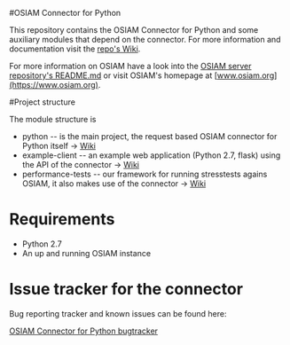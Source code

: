 #OSIAM Connector for Python

This repository contains the OSIAM Connector for Python and some auxiliary modules that depend on the connector. For more information and documentation visit the [repo's Wiki](https://github.com/osiam/connector4python/wiki).

For more information on OSIAM have a look into the [OSIAM server repository's README.md](https://github.com/osiam/server/README.md) or visit OSIAM's homepage at [www.osiam.org](https://www.osiam.org).

#Project structure

The module structure is

* python -- is the main project, the request based OSIAM connector for Python itself -> [Wiki](https://github.com/osiam/connector4python/wiki#osiam-connector-for-python)
* example-client -- an example web application (Python 2.7, flask) using the API of the connector -> [Wiki](https://github.com/osiam/connector4python/wiki#sample-client-for-osiam)
* performance-tests -- our framework for running stresstests agains OSIAM, it also makes use of the connector -> [Wiki](https://github.com/osiam/connector4python/wiki#performance-test-framework-and-tests-for-osiam)

# Requirements

* Python 2.7
* An up and running OSIAM instance

# Issue tracker for the connector

Bug reporting tracker and known issues can be found here:

[OSIAM Connector for Python bugtracker](https://github.com/osiam/connector4python/issues)
